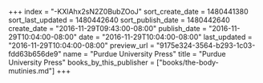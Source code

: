 +++
index = "-KXlAhx2sN2Z0BubZOoJ"
sort_create_date = 1480441380
sort_last_updated = 1480442640
sort_publish_date = 1480442640
create_date = "2016-11-29T09:43:00-08:00"
publish_date = "2016-11-29T10:04:00-08:00"
date = "2016-11-29T10:04:00-08:00"
last_updated = "2016-11-29T10:04:00-08:00"
preview_url = "9175e324-3564-b293-1c03-fdd63b656de9"
name = "Purdue University Press"
title = "Purdue University Press"
books_by_this_publisher = ["books/the-body-mutinies.md"]
+++
